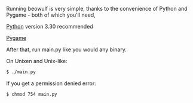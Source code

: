 Running beowulf is very simple, thanks to the convenience of Python and Pygame - both of which you'll need,

[Python](http://www.python.org/download/) version 3.30 recommended

[Pygame](http://www.pygame.org/download.shtml)

After that, run main.py like you would any binary. 

On Unixen and Unix-like:
```bash
$ ./main.py
```
If you get a permission denied error:
```bash
$ chmod 754 main.py
```
